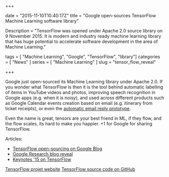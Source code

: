 +++

date = "2015-11-10T10:40:17Z"
title = "Google open-sources TensorFlow Machine Learning software library"

Description = "TensorFlow was opened under Apache 2.0 source library on 9 November 2015. It is modern and industry ready machine learning library that has huge potential to accelerate software development in the area of Machine Learning."

tags = [ "Machine Learning", "Google", "TensorFlow", "library"]
categories = [ "News" ]
series = [ "Machine Learning" ]
slug = "tensor_flow_reveal"

+++

Google just open-sourced its Machine Learning library under Apache 2.0. If you wonder what TensorFlow is then it is the tool behind automatic labelling of items in YouTube videos and photos, improving speech recognition in Google apps (e.g. when it is noisy), and used across different products such as Google Calendar events creation based on email (e.g. itinerary from ticket receipts), or even the [automatic email reply prototype](http://googleresearch.blogspot.co.uk/2015/11/computer-respond-to-this-email.html).

Even the name is great, tensors are your best friend in ML, if they flow, and the flow scales, its hard to make you happier. +1 for Google for sharing TensorFlow.

Articles:

  * [TensorFlow open-sourcing on Google Blog](https://googleblog.blogspot.co.uk/2015/11/tensorflow-smarter-machine-learning-for.html)
  * [Google Research blog reveal](http://googleresearch.blogspot.co.uk/2015/11/tensorflow-googles-latest-machine_9.html)
  * [Keynotes '15 on TensorFlow](https://www.youtube.com/watch?v=90-S1M7Ny_o&t=21m2s)

[TensorFlow projet website](http://www.tensorflow.org/)
[TensorFlow source code on GitHub](https://github.com/tensorflow/tensorflow)